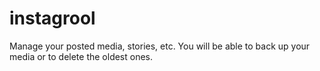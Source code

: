 # instagrool
Manage your posted media, stories, etc. You will be able to back up your media or to delete the oldest ones.
